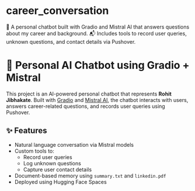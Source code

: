 # career_conversation
🤖 A personal chatbot built with Gradio and Mistral AI that answers questions about my career and background. 📬 Includes tools to record user queries, unknown questions, and contact details via Pushover.

# 🤖 Personal AI Chatbot using Gradio + Mistral

This project is an AI-powered personal chatbot that represents **Rohit Jibhakate**. Built with [Gradio](https://gradio.app/) and [Mistral AI](https://docs.mistral.ai), the chatbot interacts with users, answers career-related questions, and records user queries using Pushover.

## ✨ Features

- Natural language conversation via Mistral models
- Custom tools to:
  - Record user queries
  - Log unknown questions
  - Capture user contact details
- Document-based memory using `summary.txt` and `linkedin.pdf`
- Deployed using Hugging Face Spaces
